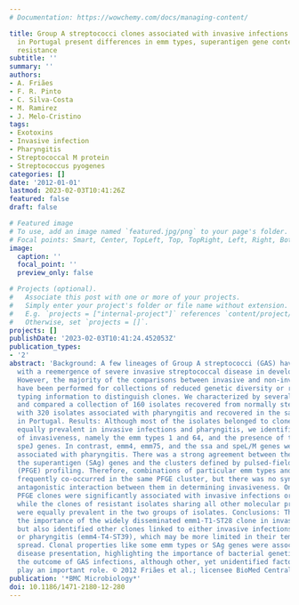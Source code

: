 ```yaml
---
# Documentation: https://wowchemy.com/docs/managing-content/

title: Group A streptococci clones associated with invasive infections and pharyngitis
  in Portugal present differences in emm types, superantigen gene content and antimicrobial
  resistance
subtitle: ''
summary: ''
authors:
- A. Friães
- F. R. Pinto
- C. Silva-Costa
- M. Ramirez
- J. Melo-Cristino
tags:
- Exotoxins
- Invasive infection
- Pharyngitis
- Streptococcal M protein
- Streptococcus pyogenes
categories: []
date: '2012-01-01'
lastmod: 2023-02-03T10:41:26Z
featured: false
draft: false

# Featured image
# To use, add an image named `featured.jpg/png` to your page's folder.
# Focal points: Smart, Center, TopLeft, Top, TopRight, Left, Right, BottomLeft, Bottom, BottomRight.
image:
  caption: ''
  focal_point: ''
  preview_only: false

# Projects (optional).
#   Associate this post with one or more of your projects.
#   Simply enter your project's folder or file name without extension.
#   E.g. `projects = ["internal-project"]` references `content/project/deep-learning/index.md`.
#   Otherwise, set `projects = []`.
projects: []
publishDate: '2023-02-03T10:41:24.452053Z'
publication_types:
- '2'
abstract: 'Background: A few lineages of Group A streptococci (GAS) have been associated
  with a reemergence of severe invasive streptococcal disease in developed countries.
  However, the majority of the comparisons between invasive and non-invasive GAS isolates
  have been performed for collections of reduced genetic diversity or relied on limited
  typing information to distinguish clones. We characterized by several typing methods
  and compared a collection of 160 isolates recovered from normally sterile sites
  with 320 isolates associated with pharyngitis and recovered in the same time period
  in Portugal. Results: Although most of the isolates belonged to clones that were
  equally prevalent in invasive infections and pharyngitis, we identified markers
  of invasiveness, namely the emm types 1 and 64, and the presence of the speA and
  speJ genes. In contrast, emm4, emm75, and the ssa and speL/M genes were significantly
  associated with pharyngitis. There was a strong agreement between the emm type,
  the superantigen (SAg) genes and the clusters defined by pulsed-field gel electrophoresis
  (PFGE) profiling. Therefore, combinations of particular emm types and SAg genes
  frequently co-occurred in the same PFGE cluster, but there was no synergistic or
  antagonistic interaction between them in determining invasiveness. Only macrolide-susceptible
  PFGE clones were significantly associated with invasive infections or pharyngitis,
  while the clones of resistant isolates sharing all other molecular properties analyzed
  were equally prevalent in the two groups of isolates. Conclusions: This study confirmed
  the importance of the widely disseminated emm1-T1-ST28 clone in invasive infections
  but also identified other clones linked to either invasive infections (emm64-ST164)
  or pharyngitis (emm4-T4-ST39), which may be more limited in their temporal and geographical
  spread. Clonal properties like some emm types or SAg genes were associated with
  disease presentation, highlighting the importance of bacterial genetic factors to
  the outcome of GAS infections, although other, yet unidentified factors may also
  play an important role. © 2012 Friães et al.; licensee BioMed Central Ltd.'
publication: '*BMC Microbiology*'
doi: 10.1186/1471-2180-12-280
---
```

